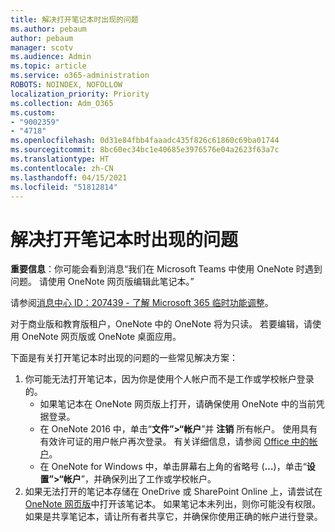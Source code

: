 ```yaml
---
title: 解决打开笔记本时出现的问题
ms.author: pebaum
author: pebaum
manager: scotv
ms.audience: Admin
ms.topic: article
ms.service: o365-administration
ROBOTS: NOINDEX, NOFOLLOW
localization_priority: Priority
ms.collection: Adm_O365
ms.custom:
- "9002359"
- "4718"
ms.openlocfilehash: 0d31e84fbb4faaadc435f826c61860c69ba01744
ms.sourcegitcommit: 8bc60ec34bc1e40685e3976576e04a2623f63a7c
ms.translationtype: HT
ms.contentlocale: zh-CN
ms.lasthandoff: 04/15/2021
ms.locfileid: "51812814"
---
```

# <a name="fix-issues-with-opening-notebooks"></a>解决打开笔记本时出现的问题

**重要信息**：你可能会看到消息“我们在 Microsoft Teams 中使用 OneNote 时遇到问题。 请使用 OneNote 网页版编辑此笔记本。”

请参阅[消息中心 ID：207439 - 了解 Microsoft 365 临时功能调整](https://admin.microsoft.com/Adminportal/Home?source=applauncher#MessageCenter?id=MC207439)。

对于商业版和教育版租户，OneNote 中的 OneNote 将为只读。 若要编辑，请使用 OneNote 网页版或 OneNote 桌面应用。

下面是有关打开笔记本时出现的问题的一些常见解决方案：

1. 你可能无法打开笔记本，因为你是使用个人帐户而不是工作或学校帐户登录的。
    - 如果笔记本在 OneNote 网页版上打开，请确保使用 OneNote 中的当前凭据登录。
    - 在 OneNote 2016 中，单击“**文件”>“帐户**”并 **注销** 所有帐户。 使用具有有效许可证的用户帐户再次登录。 有关详细信息，请参阅 [Office 中的帐户](https://support.office.com/article/accounts-in-office-628ea040-f265-49de-b986-be09c3ebf8a9)。 
    - 在 OneNote for Windows 中，单击屏幕右上角的省略号 (**…**)，单击“**设置”>“帐户**”，并确保列出了工作或学校帐户。 
2. 如果无法打开的笔记本存储在 OneDrive 或 SharePoint Online 上，请尝试在 [OneNote 网页版](https://onenote.com)中打开该笔记本。 如果笔记本未列出，则你可能没有权限。 如果是共享笔记本，请让所有者共享它，并确保你使用正确的帐户进行登录。
